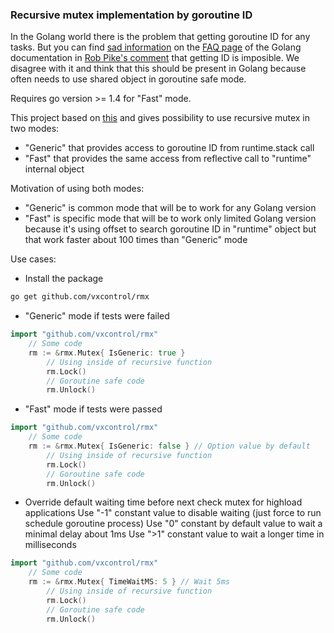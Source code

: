 ### Recursive mutex implementation by goroutine ID

In the Golang world there is the problem that getting goroutine ID for any tasks.
But you can find [sad information](https://golang.org/doc/faq#no_goroutine_id) on the [FAQ page](https://golang.org/doc/faq) of the Golang documentation in [Rob Pike's comment](https://go.googlesource.com/go/+/992ce90f662467f04dd93b3bb565bb0414f82999%5E%21/#F0) that getting ID is imposible.
We disagree with it and think that this should be present in Golang because often needs to use shared object in goroutine safe mode.

Requires go version >= 1.4 for "Fast" mode.

This project based on [this](https://github.com/modern-go/gls) and gives possibility to use recursive mutex in two modes:
- "Generic" that provides access to goroutine ID from runtime.stack call
- "Fast" that provides the same access from reflective call to "runtime" internal object

Motivation of using both modes:
- "Generic" is common mode that will be to work for any Golang version
- "Fast" is specific mode that will be to work only limited Golang version because it's using offset to search goroutine ID in "runtime" object but that work faster about 100 times than "Generic" mode

Use cases:
- Install the package

```bash
go get github.com/vxcontrol/rmx
```

- "Generic" mode if tests were failed

```go
import "github.com/vxcontrol/rmx"
	// Some code
	rm := &rmx.Mutex{ IsGeneric: true }
		// Using inside of recursive function
		rm.Lock()
		// Goroutine safe code
		rm.Unlock()
```

- "Fast" mode if tests were passed

```go
import "github.com/vxcontrol/rmx"
	// Some code
	rm := &rmx.Mutex{ IsGeneric: false } // Option value by default
		// Using inside of recursive function
		rm.Lock()
		// Goroutine safe code
		rm.Unlock()
```

- Override default waiting time before next check mutex for highload applications
Use "-1" constant value to disable waiting (just force to run schedule goroutine process)
Use "0" constant by default value to wait a minimal delay about 1ms
Use ">1" constant value to wait a longer time in milliseconds

```go
import "github.com/vxcontrol/rmx"
	// Some code
	rm := &rmx.Mutex{ TimeWaitMS: 5 } // Wait 5ms
		// Using inside of recursive function
		rm.Lock()
		// Goroutine safe code
		rm.Unlock()
```
